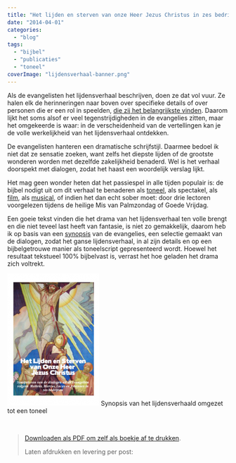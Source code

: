 ```yaml
---
title: "Het lijden en sterven van onze Heer Jezus Christus in zes bedrijven"
date: "2014-04-01"
categories: 
  - "blog"
tags: 
  - "bijbel"
  - "publicaties"
  - "toneel"
coverImage: "lijdensverhaal-banner.png"
---
```


Als de evangelisten het lijdensverhaal beschrijven, doen ze dat vol vuur. Ze halen elk de herinneringen naar boven over specifieke details of over personen die er een rol in speelden, [die zij het belangrijkste vinden](http://www.ncregister.com/blog/jimmy-akin/what-did-the-gospel-writers-know/ "What did the Gospel writers know?"). Daarom lijkt het soms alsof er veel tegenstrijdigheden in de evangelies zitten, maar het omgekeerde is waar: in de verscheidenheid van de vertellingen kan je de volle werkelijkheid van het lijdensverhaal ontdekken.

De evangelisten hanteren een dramatische schrijfstijl. Daarmee bedoel ik niet dat ze sensatie zoeken, want zelfs het diepste lijden of de grootste wonderen worden met dezelfde zakelijkheid benaderd. Wel is het verhaal doorspekt met dialogen, zodat het haast een woordelijk verslag lijkt.

Het mag geen wonder heten dat het passiespel in alle tijden populair is: de bijbel nodigt uit om dit verhaal te benaderen als [toneel](http://nl.wikipedia.org/wiki/Passiespel "Passiespelen"), als spectakel, als [film](http://nl.wikipedia.org/wiki/The_Passion_of_the_Christ "The passion of the Christ"), als [musical](http://nl.wikipedia.org/wiki/Jesus_Christ_Superstar_(musical) "Jezus Christ Superstar"), of indien het dan echt sober moet: door drie lectoren voorgelezen tijdens de heilige Mis van Palmzondag of Goede Vrijdag.

Een goeie tekst vinden die het drama van het lijdensverhaal ten volle brengt en die niet teveel last heeft van fantasie, is niet zo gemakkelijk, daarom heb ik op basis van een [synopsis](http://noemewv.nl/Bijbel/Lijdensynopsis.htm "Lijdensverhalen van de vier evangelisten naast elkaar (Synopsis)") van de evangelies, een selectie gemaakt van de dialogen, zodat het ganse lijdensverhaal, in al zijn details en op een bijbelgetrouwe manier als toneelscript gepresenteerd wordt. Hoewel het resultaat tekstueel 100% bijbelvast is, verrast het hoe geladen het drama zich voltrekt.

[![](images/synopsis-van-het-lijdensverhaal-in-toneelvorm.pdf-209x300.png)](/portfolio/lijdensverhaal/) Synopsis van het lijdensverhaald omgezet tot een toneel

 

> [Downloaden als PDF om zelf als boekje af te drukken](/portfolio/lijdensverhaal/).
> 
> Laten afdrukken en levering per post:
> 
> 
